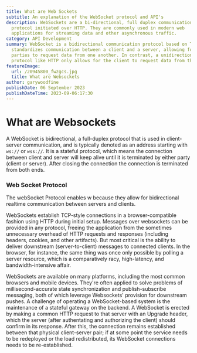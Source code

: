 ```yaml
---
title: What are Web Sockets
subtitle: An explanation of the WebSocket protocol and API's
description: WebSockets are a bi-directional, full duplex communications
  protocol initiated over HTTP. They are commonly used in modern web
  applications for streaming data and other asynchronous traffic.
category: API Development
summary: WebSocket is a bidirectional communication protocol based on TCP that
  standardizes communication between a client and a server, allowing for both
  parties to request data from one another. In contrast, a unidirectional
  protocol like HTTP only allows for the client to request data from the server.
featureImage:
  url: /20945800_fwzgcs.jpg
  title: What are Websockets
author: garywoodfine
publishDate: 06 September 2023
publishDateTime: 2023-09-06:17:30
---
```

# What are Websockets

A WebSocket is bidirectional, a full-duplex protocol that is used in client-server communication, and is typically denoted as an address starting with `ws://` or `wss://`. It is a stateful protocol, which means the connection between client and server will keep alive until it is terminated by either party (client or server). After closing the connection the connection is terminated from both ends. 

### Web Socket Protocol

T﻿he webSocket Protocol enables w  because they allow for bidirectional realtime communication between servers and clients.

WebSockets establish TCP-style connections in a browser-compatible fashion using HTTP during initial setup. Messages over websockets can be provided in any protocol, freeing the application from the sometimes unnecessary overhead of HTTP requests and responses (including headers, cookies, and other artifacts). But most critical is the ability to deliver downstream (server-to-client) messages to connected clients. In the browser, for instance, the same thing was once only possible by polling a server resource, which is a comparatively racy, high-latency, and bandwidth-intensive affair.

WebSockets are available on many platforms, including the most common browsers and mobile devices. They're often applied to solve problems of millisecond-accurate state synchronization and publish-subscribe messaging, both of which leverage Websockets' provision for downstream pushes. A challenge of operating a WebSocket-based system is the maintenance of a stateful gateway on the backend. A WebSocket is erected by making a common HTTP request to that server with an Upgrade header, which the server (after authentating and authorizing the client) should confirm in its response. After this, the connection remains established between that physical client-server pair; if at some point the service needs to be redeployed or the load redistributed, its WebSocket connections needs to be re-established.